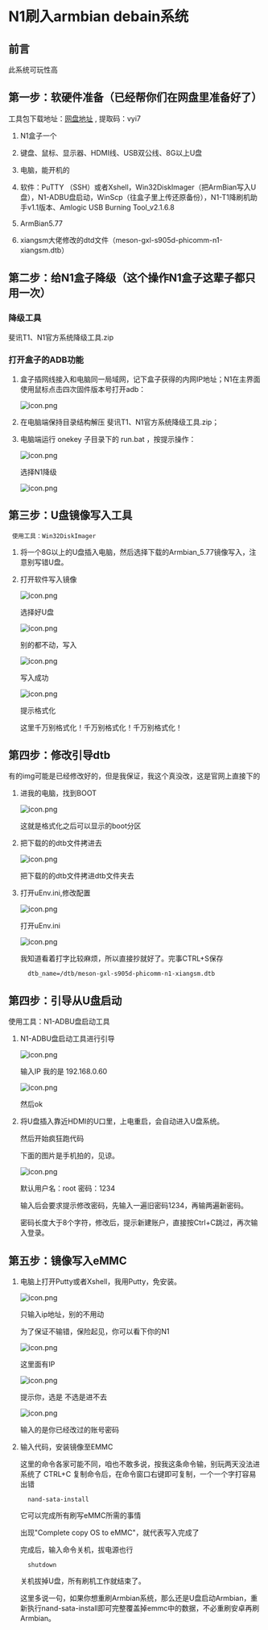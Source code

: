 # N1刷入armbian debain系统

## 前言

此系统可玩性高

## 第一步：软硬件准备（已经帮你们在网盘里准备好了）

工具包下载地址：[网盘地址](https://pan.baidu.com/s/1F2e_2i0gICaadYuAfwBHOw) , 提取码：vyi7

1. N1盒子一个

2. 键盘、鼠标、显示器、HDMI线、USB双公线、8G以上U盘

3. 电脑，能开机的

4. 软件：PuTTY （SSH）或者Xshell，Win32DiskImager（把ArmBian写入U盘），N1-ADBU盘启动，WinScp（往盒子里上传还原备份），N1-T1降刷机助手v1.1版本、Amlogic USB Burning Tool_v2.1.6.8

5. ArmBian5.77

6. xiangsm大佬修改的dtd文件（meson-gxl-s905d-phicomm-n1-xiangsm.dtb）

## 第二步：给N1盒子降级（这个操作N1盒子这辈子都只用一次）

### 降级工具

 斐讯T1、N1官方系统降级工具.zip

### 打开盒子的ADB功能

1. 盒子插网线接入和电脑同一局域网，记下盒子获得的内网IP地址；N1在主界面使用鼠标点击四次固件版本号打开adb：

     ![icon.png](./images/20210327102631.jpg "N1打开adb操作图")

2. 在电脑端保持目录结构解压 斐讯T1、N1官方系统降级工具.zip；

3. 电脑端运行 onekey 子目录下的 run.bat ，按提示操作：

   ![icon.png](./images/20210327103604.jpg)

   选择N1降级

   ![icon.png](./images/20210327103640.jpg)

## 第三步：U盘镜像写入工具

     使用工具：Win32DiskImager

1. 将一个8G以上的U盘插入电脑，然后选择下载的Armbian_5.77镜像写入，注意别写错U盘。

2. 打开软件写入镜像

     ![icon.png](./images/5e81801ea26e54233.png_e680.png)

     选择好U盘

     ![icon.png](./images/5e81801ea2a374040.png_e680.png)

     别的都不动，写入

     ![icon.png](./images/5e81801e8c3714579.png_e680.png)

     写入成功

     ![icon.png](./images/5e8180541a3746844.png_e680.png)

     提示格式化

     这里千万别格式化！千万别格式化！千万别格式化！

## 第四步：修改引导dtb

有的img可能是已经修改好的，但是我保证，我这个真没改，这是官网上直接下的

1. 进我的电脑，找到BOOT

     ![icon.png](./images/5e818148c7e86903.png_e680.png)

     这就是格式化之后可以显示的boot分区

2. 把下载的的dtb文件拷进去

     ![icon.png](./images/5e818148dc6803841.png_e680.png)

     把下载的的dtb文件拷进dtb文件夹去

3. 打开uEnv.ini,修改配置

     ![icon.png](./images/5e818148eaea59096.png_e680.png)

     打开uEnv.ini

     ![icon.png](./images/5e8181491bdae3583.png_e680.png)

     我知道看着打字比较麻烦，所以直接抄就好了。完事CTRL+S保存

         dtb_name=/dtb/meson-gxl-s905d-phicomm-n1-xiangsm.dtb

## 第四步：引导从U盘启动

   使用工具：N1-ADBU盘启动工具

1. N1-ADBU盘启动工具进行引导

     ![icon.png](./images/5e8182c58fe327047.png_e680.png)

     输入IP 我的是 192.168.0.60

     ![icon.png](./images/5e8182dc7874a8404.png_e680.png)

     然后ok

2. 将U盘插入靠近HDMI的U口里，上电重启，会自动进入U盘系统。

     然后开始疯狂跑代码

     下面的图片是手机拍的，见谅。

     ![icon.png](./images/5e81839df0c2c404.jpg_e680.jpg)

     默认用户名：root 密码：1234

     输入后会要求提示修改密码，先输入一遍旧密码1234，再输两遍新密码。

     密码长度大于8个字符，修改后，提示新建账户，直接按Ctrl+C跳过，再次输入登录。

## 第五步：镜像写入eMMC

1. 电脑上打开Putty或者Xshell，我用Putty，免安装。

     ![icon.png](./images/5e8185a94d59f3432.png_e680.png)

     只输入ip地址，别的不用动

     为了保证不输错，保险起见，你可以看下你的N1

     ![icon.png](./images/5e8185ea5ca578887.jpg_e680.jpg)

     这里面有IP

     ![icon.png](./images/5e81861044b24235.png_e680.png)

     提示你，选是 不选是进不去

     ![icon.png](./images/5e8186708e45c6555.png_e680.png)

     输入的是你已经改过的账号密码

2. 输入代码，安装镜像至EMMC

     这里的命令各家可能不同，咱也不敢多说，按我这条命令输，别玩两天没法进系统了
     CTRL+C 复制命令后，在命令窗口右键即可复制，一个一个字打容易出错

         nand-sata-install

     它可以完成所有刷写eMMC所需的事情

     出现"Complete copy OS to eMMC"，就代表写入完成了

     完成后，输入命令关机，拔电源也行

         shutdown

     关机拔掉U盘，所有刷机工作就结束了。

     这里多说一句，如果你想重刷Armbian系统，那么还是U盘启动Armbian，重新执行nand-sata-install即可完整覆盖掉emmc中的数据，不必重刷安卓再刷Armbian。

